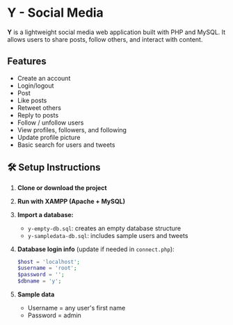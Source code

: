 # Y - Social Media

**Y** is a lightweight social media web application built with PHP and MySQL. It allows users to share posts, follow others, and interact with content.

## Features

- Create an account
- Login/logout
- Post
- Like posts
- Retweet others
- Reply to posts
- Follow / unfollow users
- View profiles, followers, and following
- Update profile picture
- Basic search for users and tweets

## 🛠️ Setup Instructions

1. **Clone or download the project**
2. **Run with XAMPP (Apache + MySQL)**
3. **Import a database:**
   - `y-empty-db.sql`: creates an empty database structure
   - `y-sampledata-db.sql`: includes sample users and tweets

4. **Database login info** (update if needed in `connect.php`):
   ```php
   $host = 'localhost';
   $username = 'root';
   $password = '';
   $dbname = 'y';

5. **Sample data**
    - Username = any user's first name
    - Password = admin